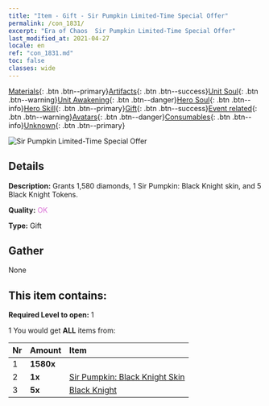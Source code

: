 ```yaml
---
title: "Item - Gift - Sir Pumpkin Limited-Time Special Offer"
permalink: /con_1831/
excerpt: "Era of Chaos  Sir Pumpkin Limited-Time Special Offer"
last_modified_at: 2021-04-27
locale: en
ref: "con_1831.md"
toc: false
classes: wide
---
```

 [Materials](/Items/){: .btn .btn--primary}[Artifacts](/Items/Artifacts/){: .btn .btn--success}[Unit Soul](/Items/UnitSoul/){: .btn .btn--warning}[Unit Awakening](/Items/UnitAwakening/){: .btn .btn--danger}[Hero Soul](/Items/HeroSoul/){: .btn .btn--info}[Hero Skill](/Items/HeroSkill/){: .btn .btn--primary}[Gift](/Items/Gift/){: .btn .btn--success}[Event related](/Items/Events/){: .btn .btn--warning}[Avatars](/Items/Avatars/){: .btn .btn--danger}[Consumables](/Items/Consumables/){: .btn .btn--info}[Unknown](/Items/Unknown/){: .btn .btn--primary}

 ![Sir Pumpkin Limited-Time Special Offer](/images/t/i_907453.png)

## Details
 **Description:** Grants 1,580 diamonds, 1 Sir Pumpkin: Black Knight skin, and 5 Black Knight Tokens.

 **Quality:** <span style="color: #DA70D6">OK</span>

 **Type:** Gift

## Gather

  None

## This item contains:

 **Required Level to open:** 1

 1 You would get **ALL** items  from:

  | Nr | Amount |     Item    |
  |:---|:-------|:------------|
  | 1 |  **1580x** | <i class="fas fa-gem"/> |  | 
  | 2 |  **1x** | [Sir Pumpkin: Black Knight Skin](/Items/con_1982/) |  | 
  | 3 |  **5x** | [Black Knight](/Items/unt_213/) |  | 
